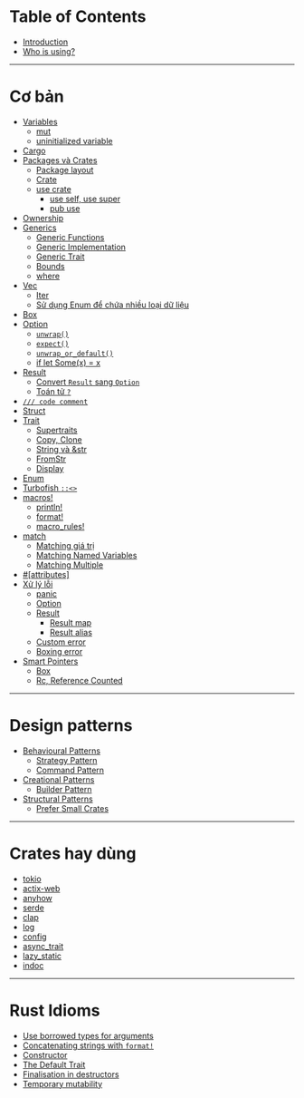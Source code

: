 # Table of Contents

* [Introduction](README.md)
* [Who is using?](who-is-using.md)

---

# Cơ bản

- [Variables](./basic/variables/README.md)
  - [mut](./basic/variables/mut.md)
  - [uninitialized variable](./basic/variables/uninitialized.md)
- [Cargo](./basic/cargo/README.md)
- [Packages và Crates](./basic/package-crate/README.md)
  - [Package layout](./basic/package-crate/package-layout.md)
  - [Crate](./basic/package-crate/crate.md)
  - [use crate](./basic/package-crate/use-crate/README.md)
    - [use self, use super](./basic/package-crate/use-crate/self-super.md)
    - [pub use](./basic/package-crate/use-crate/pub-use.md)
- [Ownership](./basic/ownership.md)
- [Generics](./basic/generics/README.md)
  - [Generic Functions](./basic/generics/functions.md)
  - [Generic Implementation](./basic/generics/impl.md)
  - [Generic Trait](./basic/generics/trait.md)
  - [Bounds](./basic/generics/bounds.md)
  - [where](./basic/generics/where.md)
- [Vec](./basic/vec/INDEX.md)
  - [Iter]()
  - [Sử dụng Enum để chứa nhiều loại dữ liệu]()
- [Box](./basic/box.md)
- [Option](./basic/option/README.md)
  - [`unwrap()`](./basic/option/unwrap.md)
  - [`expect()`](./basic/option/expect.md)
  - [`unwrap_or_default()`](./basic/option/unwrap_or_default.md)
  - [if let Some(x) = x](./basic/option/if_let_some.md)
- [Result](./basic/result/README.md)
  - [Convert `Result` sang `Option`](./basic/result/result-to-option.md)
  - [Toán tử `?`](./basic/result/question-mark.md)
- [`/// code comment`](./basic/code-comment.md)
- [Struct](./basic/struct.md)
- [Trait](./basic/trait/README.md)
  - [Supertraits](./basic/trait/supertraits.md)
  - [Copy, Clone](./basic/trait/copy-clone.md)
  - [String và &str](./basic/trait/string-str.md)
  - [FromStr](./basic/trait/fromstr.md)
  - [Display]()
- [Enum]()
- [Turbofish `::<>`](./basic/turbofish.md)
- [macros!](./basic/macro/README.md)
  - [println!](./basic/macro/println.md)
  - [format!](./basic/macro/format.md)
  - [macro_rules!]()
- [match](./basic/match/README.md)
  - [Matching giá trị](./basic/match/literals.md)
  - [Matching Named Variables](./basic/match/named-vars.md)
  - [Matching Multiple](./basic/match/multiple.md)
- [#[attributes]](./basic/attr.md)
- [Xử lý lỗi](./basic/error-handling/README.md)
  - [panic](./basic/error-handling/panic.md)
  - [Option](./basic/error-handling/option.md)
  - [Result](./basic/error-handling/result.md)
    - [Result map](./basic/error-handling/result-map.md)
    - [Result alias](./basic/error-handling/result-alias.md)
  - [Custom error]()
  - [Boxing error]()
- [Smart Pointers]()
  - [Box<T>]()
  - [Rc<T>, Reference Counted]()

---

# Design patterns

- [Behavioural Patterns](./design-pattern/behavioural/README.md)
  - [Strategy Pattern](./design-pattern/behavioural/strategy.md)
  - [Command Pattern](./design-pattern/behavioural/command.md)
- [Creational Patterns](./design-pattern/creational/README.md)
  - [Builder Pattern](./design-pattern/creational/builder.md)
- [Structural Patterns](./design-pattern/structural/README.md)
  - [Prefer Small Crates](./design-pattern/structural/small-rates.md)


---

# Crates hay dùng

- [tokio]()
- [actix-web]()
- [anyhow]()
- [serde]()
- [clap]()
- [log]()
- [config]()
- [async_trait]()
- [lazy_static]()
- [indoc]()

---

# Rust Idioms

- [Use borrowed types for arguments]()
- [Concatenating strings with `format!`]()
- [Constructor]()
- [The Default Trait]()
- [Finalisation in destructors]()
- [Temporary mutability]()
